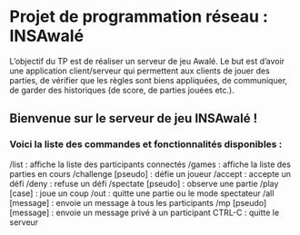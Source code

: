 # Projet de programmation réseau : INSAwalé

L’objectif du TP est de réaliser un serveur de jeu Awalé. Le but est d’avoir une application client/serveur qui permettent aux clients de jouer des parties, de vérifier que les règles sont biens appliquées, de communiquer, de garder des historiques (de score, de parties jouées etc.).

## Bienvenue sur le serveur de jeu INSAwalé !

### Voici la liste des commandes et fonctionnalités disponibles :

/list : affiche la liste des participants connectés
/games : affiche la liste des parties en cours
/challenge [pseudo] : défie un joueur
/accept : accepte un défi
/deny : refuse un défi
/spectate [pseudo] : observe une partie
/play [case] : joue un coup
/out : quitte une partie ou le mode spectateur
/all [message] : envoie un message à tous les participants
/mp [pseudo] [message] : envoie un message privé à un participant
CTRL-C : quitte le serveur


